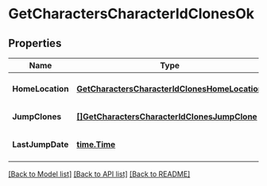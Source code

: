 # GetCharactersCharacterIdClonesOk

## Properties
Name | Type | Description | Notes
------------ | ------------- | ------------- | -------------
**HomeLocation** | [**GetCharactersCharacterIdClonesHomeLocation**](get_characters_character_id_clones_home_location.md) |  | [optional] [default to null]
**JumpClones** | [**[]GetCharactersCharacterIdClonesJumpClone**](get_characters_character_id_clones_jump_clone.md) | jump_clones array | [default to null]
**LastJumpDate** | [**time.Time**](time.Time.md) | last_jump_date string | [optional] [default to null]

[[Back to Model list]](../README.md#documentation-for-models) [[Back to API list]](../README.md#documentation-for-api-endpoints) [[Back to README]](../README.md)


